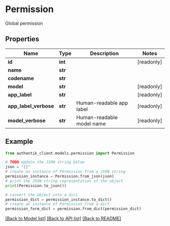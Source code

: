 # Permission

Global permission

## Properties

Name | Type | Description | Notes
------------ | ------------- | ------------- | -------------
**id** | **int** |  | [readonly] 
**name** | **str** |  | 
**codename** | **str** |  | 
**model** | **str** |  | [readonly] 
**app_label** | **str** |  | [readonly] 
**app_label_verbose** | **str** | Human-readable app label | [readonly] 
**model_verbose** | **str** | Human-readable model name | [readonly] 

## Example

```python
from authentik_client.models.permission import Permission

# TODO update the JSON string below
json = "{}"
# create an instance of Permission from a JSON string
permission_instance = Permission.from_json(json)
# print the JSON string representation of the object
print(Permission.to_json())

# convert the object into a dict
permission_dict = permission_instance.to_dict()
# create an instance of Permission from a dict
permission_form_dict = permission.from_dict(permission_dict)
```
[[Back to Model list]](../README.md#documentation-for-models) [[Back to API list]](../README.md#documentation-for-api-endpoints) [[Back to README]](../README.md)


